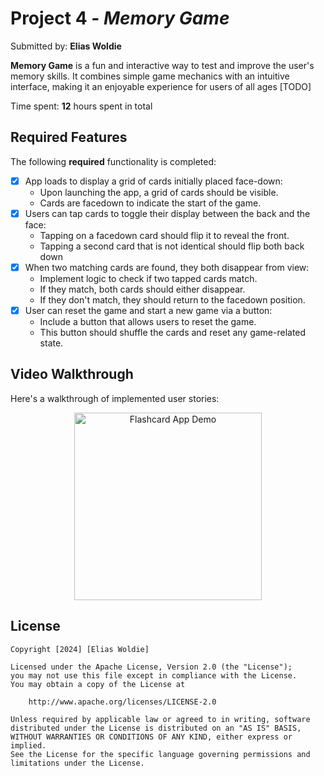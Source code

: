 # Project 4 - *Memory Game*

Submitted by: **Elias Woldie**

**Memory Game** is a fun and interactive way to test and improve the user's memory skills. It combines simple game mechanics with an intuitive interface, making it an enjoyable experience for users of all ages [TODO] 

Time spent: **12** hours spent in total

## Required Features

The following **required** functionality is completed:

- [x] App loads to display a grid of cards initially placed face-down:
  - Upon launching the app, a grid of cards should be visible.
  - Cards are facedown to indicate the start of the game.
- [x] Users can tap cards to toggle their display between the back and the face: 
  - Tapping on a facedown card should flip it to reveal the front.
  - Tapping a second card that is not identical should flip both back down
- [x] When two matching cards are found, they both disappear from view:
  - Implement logic to check if two tapped cards match.
  - If they match, both cards should either disappear.
  - If they don't match, they should return to the facedown position.
- [x] User can reset the game and start a new game via a button:
  - Include a button that allows users to reset the game.
  - This button should shuffle the cards and reset any game-related state.
 


## Video Walkthrough

Here's a walkthrough of implemented user stories:

<p align="center">
  <img src="https://github.com/Elias0127/Memory-Game/assets/86494198/cedc363b-6885-4f4f-95ef-73796e59ea6f" alt="Flashcard App Demo" width="300">
</p>

## License

    Copyright [2024] [Elias Woldie]

    Licensed under the Apache License, Version 2.0 (the "License");
    you may not use this file except in compliance with the License.
    You may obtain a copy of the License at

        http://www.apache.org/licenses/LICENSE-2.0

    Unless required by applicable law or agreed to in writing, software
    distributed under the License is distributed on an "AS IS" BASIS,
    WITHOUT WARRANTIES OR CONDITIONS OF ANY KIND, either express or implied.
    See the License for the specific language governing permissions and
    limitations under the License.
